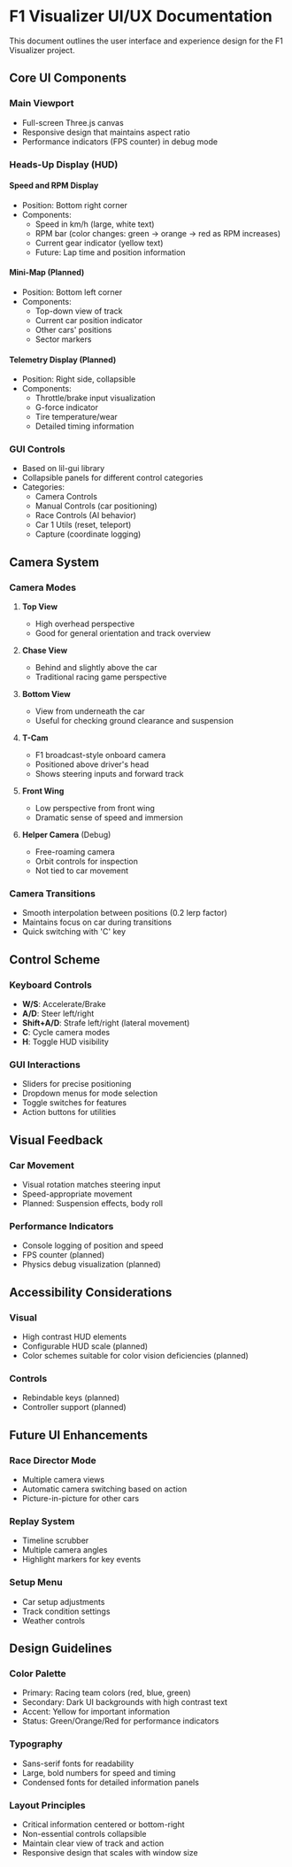 # F1 Visualizer UI/UX Documentation

This document outlines the user interface and experience design for the F1 Visualizer project.

## Core UI Components

### Main Viewport

- Full-screen Three.js canvas
- Responsive design that maintains aspect ratio
- Performance indicators (FPS counter) in debug mode

### Heads-Up Display (HUD)

#### Speed and RPM Display

- Position: Bottom right corner
- Components:
  - Speed in km/h (large, white text)
  - RPM bar (color changes: green → orange → red as RPM increases)
  - Current gear indicator (yellow text)
  - Future: Lap time and position information

#### Mini-Map (Planned)

- Position: Bottom left corner
- Components:
  - Top-down view of track
  - Current car position indicator
  - Other cars' positions
  - Sector markers

#### Telemetry Display (Planned)

- Position: Right side, collapsible
- Components:
  - Throttle/brake input visualization
  - G-force indicator
  - Tire temperature/wear
  - Detailed timing information

### GUI Controls

- Based on lil-gui library
- Collapsible panels for different control categories
- Categories:
  - Camera Controls
  - Manual Controls (car positioning)
  - Race Controls (AI behavior)
  - Car 1 Utils (reset, teleport)
  - Capture (coordinate logging)

## Camera System

### Camera Modes

1. **Top View**

   - High overhead perspective
   - Good for general orientation and track overview

2. **Chase View**

   - Behind and slightly above the car
   - Traditional racing game perspective

3. **Bottom View**

   - View from underneath the car
   - Useful for checking ground clearance and suspension

4. **T-Cam**

   - F1 broadcast-style onboard camera
   - Positioned above driver's head
   - Shows steering inputs and forward track

5. **Front Wing**

   - Low perspective from front wing
   - Dramatic sense of speed and immersion

6. **Helper Camera** (Debug)
   - Free-roaming camera
   - Orbit controls for inspection
   - Not tied to car movement

### Camera Transitions

- Smooth interpolation between positions (0.2 lerp factor)
- Maintains focus on car during transitions
- Quick switching with 'C' key

## Control Scheme

### Keyboard Controls

- **W/S**: Accelerate/Brake
- **A/D**: Steer left/right
- **Shift+A/D**: Strafe left/right (lateral movement)
- **C**: Cycle camera modes
- **H**: Toggle HUD visibility

### GUI Interactions

- Sliders for precise positioning
- Dropdown menus for mode selection
- Toggle switches for features
- Action buttons for utilities

## Visual Feedback

### Car Movement

- Visual rotation matches steering input
- Speed-appropriate movement
- Planned: Suspension effects, body roll

### Performance Indicators

- Console logging of position and speed
- FPS counter (planned)
- Physics debug visualization (planned)

## Accessibility Considerations

### Visual

- High contrast HUD elements
- Configurable HUD scale (planned)
- Color schemes suitable for color vision deficiencies (planned)

### Controls

- Rebindable keys (planned)
- Controller support (planned)

## Future UI Enhancements

### Race Director Mode

- Multiple camera views
- Automatic camera switching based on action
- Picture-in-picture for other cars

### Replay System

- Timeline scrubber
- Multiple camera angles
- Highlight markers for key events

### Setup Menu

- Car setup adjustments
- Track condition settings
- Weather controls

## Design Guidelines

### Color Palette

- Primary: Racing team colors (red, blue, green)
- Secondary: Dark UI backgrounds with high contrast text
- Accent: Yellow for important information
- Status: Green/Orange/Red for performance indicators

### Typography

- Sans-serif fonts for readability
- Large, bold numbers for speed and timing
- Condensed fonts for detailed information panels

### Layout Principles

- Critical information centered or bottom-right
- Non-essential controls collapsible
- Maintain clear view of track and action
- Responsive design that scales with window size
